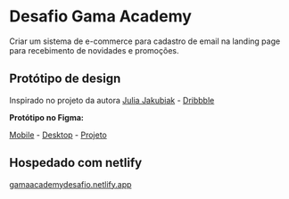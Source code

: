 # Desafio Gama Academy

Criar um sistema de e-commerce para cadastro de email na landing page para recebimento de novidades e promoções.


## Protótipo de design

Inspirado no projeto da autora [Julia Jakubiak](https://dribbble.com/juliajakubiak) - [Dribbble](https://dribbble.com/shots/8552651-Black-Friday)

**Protótipo no Figma:**

[Mobile](https://www.figma.com/proto/w2GDPVRnxk521mPb0Av7XQ/Gama-Challenge-E-commerce?page-id=21%3A118&node-id=21%3A119&viewport=635%2C489%2C0.4393177926540375&scaling=min-zoom) - [Desktop](https://www.figma.com/proto/w2GDPVRnxk521mPb0Av7XQ/Gama-Challenge-E-commerce?page-id=21%3A117&node-id=21%3A208&viewport=656%2C657%2C0.4654526114463806&scaling=min-zoom) - [Projeto](https://www.figma.com/file/w2GDPVRnxk521mPb0Av7XQ/Gama-Challenge-E-commerce?node-id=42%3A37)

## Hospedado com netlify

[gamaacademydesafio.netlify.app](http://gamaacademydesafio.netlify.app)
